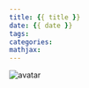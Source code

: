 ```yaml
---
title: {{ title }}
date: {{ date }}
tags:
categories: 
mathjax:
---
```


![avatar](https://cdn.jsdelivr.net/gh/xfjiang0818/pictures@2020.7.17/20200628.jpg)

<!-- more -->